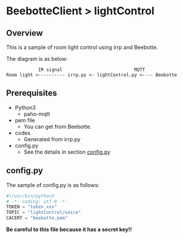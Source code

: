 # BeebotteClient > lightControl
## Overview

This is a sample of room light control using irrp and Beebotte.

The diagram is as below:
```
            IR signal                           MQTT
Room light <---------- irrp.py <- lightControl.py <---- Beebotte
```

## Prerequisites

- Python3
    - paho-mqtt
- pem file
    - You can get from Beebotte.
- codes
    - Generated from irrp.py
- config.py
    - See the details in section [config.py](#config.py)

## config.py
The sample of config.py is as follows:
```python
#!/usr/bin/python3
# -*- coding: utf-8 -*-
TOKEN = "token_xxx"
TOPIC = "lightControl/voice"
CACERT = "beebotte.pem"
```

**Be careful to this file because it has a secret key!!**